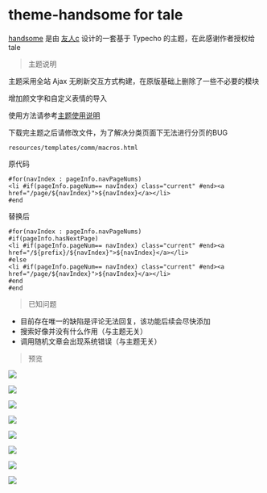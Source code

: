 # theme-handsome for tale
[handsome](https://www.ihewro.com/ 'handsome') 是由 [友人c](https://www.ihewro.com/ '友人c') 设计的一套基于 Typecho 的主题，在此感谢作者授权给 tale

> 主题说明

主题采用全站 Ajax 无刷新交互方式构建，在原版基础上删除了一些不必要的模块

增加颜文字和自定义表情的导入

使用方法请参考[主题使用说明](https://github.com/otale/tale.git '主题使用说明')

下载完主题之后请修改文件，为了解决分类页面下无法进行分页的BUG

`resources/templates/comm/macros.html`

原代码
```
#for(navIndex : pageInfo.navPageNums)
<li #if(pageInfo.pageNum== navIndex) class="current" #end><a href="/page/${navIndex}">${navIndex}</a></li>
#end
```

替换后
```
#for(navIndex : pageInfo.navPageNums)
#if(pageInfo.hasNextPage)
<li #if(pageInfo.pageNum== navIndex) class="current" #end><a href="/${prefix}/${navIndex}">${navIndex}</a></li>
#else
<li #if(pageInfo.pageNum== navIndex) class="current" #end><a href="/page/${navIndex}">${navIndex}</a></li>
#end
#end
```


> 已知问题

* 目前存在唯一的缺陷是评论无法回复，该功能后续会尽快添加
* 搜索好像并没有什么作用（与主题无关）
* 调用随机文章会出现系统错误（与主题无关）

> 预览

![](https://i.loli.net/2017/09/04/59ad24b668cd3.png)

![](https://i.loli.net/2017/09/04/59ad24b1d2620.png)

![](https://i.loli.net/2017/09/04/59ad24b54d70d.png)

![](https://i.loli.net/2017/09/04/59ad24b51e16d.png)

![](https://i.loli.net/2017/09/04/59ad24b268ea9.png)

![](https://i.loli.net/2017/09/04/59ad24aecf52c.png)

![](https://i.loli.net/2017/09/04/59ad24aecefaf.png)

![](https://i.loli.net/2017/09/04/59ad24aecee7d.png)